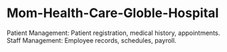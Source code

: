 # Mom-Health-Care-Globle-Hospital
Patient Management: Patient registration, medical history, appointments. Staff Management: Employee records, schedules, payroll.
